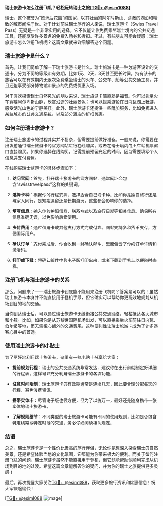 **瑞士旅游卡怎么注册飞机？轻松玩转瑞士之旅[[TG💪+ @esim1088](https://t.me/s/esim1088)]**

瑞士，这个被誉为“欧洲后花园”的国家，以其壮丽的阿尔卑斯山、清澈的湖泊和精致的城市闻名于世。对于计划前往瑞士旅行的人来说，瑞士旅游卡（Swiss Travel Pass）无疑是一个非常实用的选择。它不仅能让你免费乘坐瑞士境内的公共交通工具，还能享受许多景点的免费入场券和折扣。不过，有些朋友可能会疑惑：瑞士旅游卡怎么注册飞机呢？这篇文章就来详细解答这个问题。

### 瑞士旅游卡是什么？

首先，让我们简单了解一下瑞士旅游卡是什么。瑞士旅游卡是一种为游客设计的交通卡，分为不同的等级和有效期，比如1天、2天、3天甚至更长时间。持有该卡的旅客可以在有效期内无限次免费乘坐瑞士的火车、公交车、船等公共交通工具，并且还能享受部分博物馆和景点的免费或优惠入场。

对于喜欢探索瑞士自然风光的朋友来说，瑞士旅游卡简直就是福音。你可以乘坐火车穿越阿尔卑斯山脉，欣赏沿途的壮丽景色；也可以搭乘游轮在日内瓦湖上畅游，感受湖光山色的宁静美好。此外，瑞士旅游卡还提供一些附加服务，比如免费进入某些城市的公共交通系统，以及部分酒店的折扣优惠。

### 如何注册瑞士旅游卡？

注册瑞士旅游卡的过程其实并不复杂，但需要提前做好准备。一般来说，你需要在出发前通过瑞士旅游卡的官方网站进行在线购买，或者在瑞士境内的火车站售票窗口直接购买。如果你选择在线购买，记得提前预留充足的时间，因为需要填写个人信息并支付费用。

在线购买瑞士旅游卡的具体步骤如下：

1. **访问官网**：首先，打开瑞士旅游卡的官方网站，通常网址会包含“swisstravelpass”这样的关键词。
   
2. **选择卡种**：根据你的行程安排，选择适合自己的卡种。比如你是独自旅行还是与家人同行，是短期逗留还是长期游玩，这些都会影响你的选择。

3. **填写信息**：输入你的护照信息、联系方式以及旅行日期等相关信息。确保所有信息准确无误，以免影响后续使用。

4. **支付费用**：通过信用卡或其他支付方式完成付款。网站支持多种货币支付，方便国际用户。

5. **确认订单**：支付完成后，你会收到一封确认邮件，里面包含了你的订单详情和激活码。

6. **打印或下载**：将确认邮件中的电子版打印出来，或者下载到手机上以便随时查看。

### 注册飞机与瑞士旅游卡的关系

那么，问题来了——瑞士旅游卡到底能不能用来注册飞机呢？答案是可以的！虽然瑞士旅游卡本身并不能直接用于登机手续，但它确实可以帮助你更高效地规划从机场到目的地的交通。

当你到达瑞士后，可以通过瑞士旅游卡无缝衔接公共交通网络，轻松抵达各大城市和小镇。比如，如果你是从苏黎世国际机场出发，可以直接乘坐火车前往日内瓦、伯尔尼等地，而无需担心额外的交通费用。这种便利性让瑞士旅游卡成为了许多游客心目中的首选。

### 使用瑞士旅游卡的小贴士

为了更好地利用瑞士旅游卡，这里有一些小贴士分享给大家：

- **提前规划行程**：瑞士的公共交通系统非常发达，建议你在出行前就制定好详细的行程表，这样可以充分利用瑞士旅游卡的各项功能。
  
- **注意时间限制**：瑞士旅游卡的有效期通常是连续几天，因此要合理分配每天的行程，避免浪费资源。

- **携带实体卡**：尽管电子版也很方便，但为了以防万一，最好还是随身携带一张实体的瑞士旅游卡。

- **了解规则细节**：不同类型的瑞士旅游卡可能有不同的使用规则，比如是否包含特定线路或特定时段的交通，务必仔细阅读相关规定。

### 结语

总之，瑞士旅游卡是一个性价比极高的旅行伴侣，无论你是想深入探索瑞士的自然美景，还是希望体验当地的文化氛围，它都能为你带来极大的便利。而关于如何注册飞机的问题，瑞士旅游卡虽然不能直接用于登机，但它却能帮助你顺利完成从机场到目的地的过渡。希望这篇文章能解答你的疑问，并为你的瑞士之旅提供更多灵感！

最后，再次提醒大家关注[TG💪+ @esim1088](https://t.me/s/esim1088)，获取更多旅行资讯和优惠信息！祝大家旅途愉快！

[[TG💪+ @esim1088](https://t.me/s/esim1088) ![Image](https://i.postimg.cc/4NQfJmqS/Snipaste-2025-05-13-00-14-12.png)]